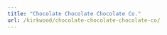 ```yaml
---
title: "Chocolate Chocolate Chocolate Co."
url: /kirkwood/chocolate-chocolate-chocolate-co/
---
```

